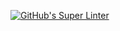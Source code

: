 [![GitHub's Super Linter](https://github.com/ICS20-Programming-MarcusW/Unit2-05-HTML-Salary/workflows/GitHub's%20Super%20Linter/badge.svg)](https://github.com/ICS20-Programming-MarcusW/Unit2-05-HTML-Salary/actions)